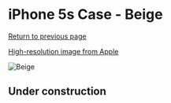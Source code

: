 # iPhone 5s Case - Beige

[Return to previous page](/iphone_5s)

[High-resolution image from Apple](https://store.storeimages.cdn-apple.com/8756/as-images.apple.com/is/MF042?wid=4500&hei=4500&fmt=png)

<div style="width: 512px"><img src="/almost_uncompressed/MF042.webp" alt="Beige"></div>

## Under construction

